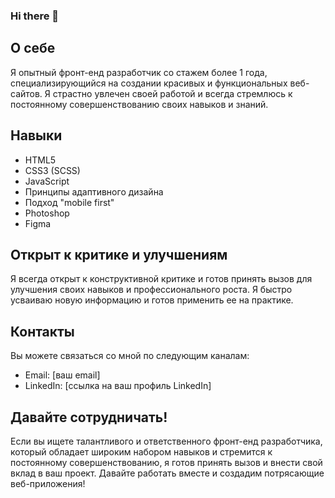 ### Hi there 👋

## О себе
Я опытный фронт-енд разработчик со стажем более 1 года, специализирующийся на создании красивых и функциональных веб-сайтов. Я страстно увлечен своей работой и всегда стремлюсь к постоянному совершенствованию своих навыков и знаний.

## Навыки
- HTML5
- CSS3 (SCSS)
- JavaScript
- Принципы адаптивного дизайна
- Подход "mobile first"
- Photoshop
- Figma

## Открыт к критике и улучшениям
Я всегда открыт к конструктивной критике и готов принять вызов для улучшения своих навыков и профессионального роста. Я быстро усваиваю новую информацию и готов применить ее на практике.

## Контакты
Вы можете связаться со мной по следующим каналам:
- Email: [ваш email]
- LinkedIn: [ссылка на ваш профиль LinkedIn]

## Давайте сотрудничать!
Если вы ищете талантливого и ответственного фронт-енд разработчика, который обладает широким набором навыков и стремится к постоянному совершенствованию, я готов принять вызов и внести свой вклад в ваш проект. Давайте работать вместе и создадим потрясающие веб-приложения!

<!--
**SB-BABY/SB-BABY** is a ✨ _special_ ✨ repository because its `README.md` (this file) appears on your GitHub profile.

Here are some ideas to get you started:

- 🔭 I’m currently working on ...
- 🌱 I’m currently learning ...
- 👯 I’m looking to collaborate on ...
- 🤔 I’m looking for help with ...
- 💬 Ask me about ...
- 📫 How to reach me: ...
- 😄 Pronouns: ...
- ⚡ Fun fact: ...
-->
